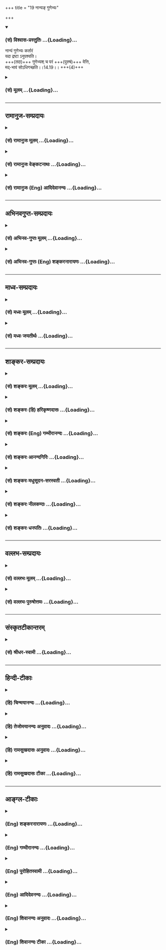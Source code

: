+++
title = "19 नान्यङ् गुणेभ्यः"

+++
<div class="js_include" newlevelforh1="3" title="(सं) विश्वास-प्रस्तुतिः" unfilled url="/purANam/mahAbhAratam/06-bhIShma-parva/02-bhagavad-gItA-parva/saMskRtam/vishvAsa-prastutiH/14_guNa-traya-vibhAga-y/19_nAnya~N_guNebhyaH.md">
<details open><summary><h3>(सं) विश्वास-प्रस्तुतिः ...{Loading}...</h3></summary>

नान्यं गुणेभ्यः कर्तारं  
यदा द्रष्टा ऽनुपश्यति।  
+++(तदा)+++ गुणेभ्यश् च परं +++(पुरुषं)+++ वेत्ति,  
मद्-भावं सोऽधिगच्छति।।14.19।। +++(4)+++
</details>
</div>
<div class="js_include collapsed" newlevelforh1="3" title="(सं) मूलम्" unfilled url="/purANam/mahAbhAratam/06-bhIShma-parva/02-bhagavad-gItA-parva/saMskRtam/mUlam/14_guNa-traya-vibhAga-y/19_nAnya~N_guNebhyaH.md">
<details><summary><h3>(सं) मूलम् ...{Loading}...</h3></summary>

नान्यं गुणेभ्यः कर्तारं यदा द्रष्टानुपश्यति।  
गुणेभ्यश्च परं वेत्ति मद्भावं सोऽधिगच्छति।।14.19।।
</details>
</div>


_________________
## रामानुज-सम्प्रदायः
<div class="js_include collapsed" newlevelforh1="3" title="(सं) रामानुजः मूलम्" unfilled url="/purANam/mahAbhAratam/06-bhIShma-parva/02-bhagavad-gItA-parva/saMskRtam/rAmAnujaH/mUlam/14_guNa-traya-vibhAga-y/19_nAnya~N_guNebhyaH.md">
<details><summary><h3>(सं) रामानुजः मूलम् ...{Loading}...</h3></summary>

।।14.19।। एवं सात्त्विकाहारसेवया फलाभिसन्धि-रहित-भगवद्-आराधन-रूप-कर्मानुष्ठानैः च रजस्-तमसी सर्वात्मना अभिभूय उत्कृष्ट-सत्त्व-निष्ठो **यदा** अयं **द्रष्टा** गुणेभ्यः अन्यं कर्तारं **न अनुपश्यति** गुणा एव स्वानुगुण-प्रवृत्तिषु कर्तारः इति पश्यति।  

**गुणेभ्यः च परं वेत्ति;** कर्तृभ्यो गुणेभ्यः च परम् अन्यम् आत्मानम् अकर्तारं वेत्ति;  
स, **मद्भावम् अधिगच्छति;** मम यो भावः तम् अधिगच्छति। 

एतद् उक्तं भवति आत्मनः स्वतः-परि-शुद्ध-स्वभावस्य पूर्व-पूर्व-कर्म-मूल--गुण-सङ्ग-निमित्तं विविधकर्मसु कर्तृत्वम्; आत्मा स्वतः तु अकर्ता अपरिच्छिन्नज्ञानैकाकारः इति एवम् आत्मानं यदा पश्यति; तदा मद्भावम् अधिगच्छति इति। कर्तृभ्यो गुणेभ्यः अन्यम् अकर्तारम् आत्मानं पश्यन् भगवद्भावम् अधिगच्छति इति उक्तम्; स भगवद्भावः कीदृशः इति अत्र आह -- 
</details>
</div>
<div class="js_include collapsed" newlevelforh1="3" title="(सं) रामानुजः वेङ्कटनाथः" unfilled url="/purANam/mahAbhAratam/06-bhIShma-parva/02-bhagavad-gItA-parva/saMskRtam/rAmAnujaH/venkaTanAthaH/14_guNa-traya-vibhAga-y/19_nAnya~N_guNebhyaH.md">
<details><summary><h3>(सं) रामानुजः वेङ्कटनाथः ...{Loading}...</h3></summary>

  
  
।।14.19।। ननुऊर्ध्वं गच्छन्ति सत्त्वस्थाः \[14।18\] इति यदि
सत्त्वस्थस्यापवर्गोऽभिधीयते तर्ह्यनन्तरं गुणत्रयातीतस्यापवर्गवचनं
व्याहन्येतेति शङ्कायामनन्तरग्रन्थमवतारयतिआहारविशेषैरिति। आहारविशेषादेः
सत्त्वविवृद्धिहेतुत्वं पूर्वापरसिद्धम्। सांसारिकत्रिगुणातिक्रमः;
प्रवृद्धेन सत्त्वेनोर्ध्वगमनं च सुसङ्गतमिति भावः। यज्ञशिष्टाशिनः सन्तः
\[3।13\]भोक्तारं यज्ञतपसां \[5।29\]रजस्तमश्चाभिभूय सत्त्वं भवति भारत
\[14।10\] इति पूर्वोक्तानुसारेण प्रकृतसङ्गतमर्थमाहएवं
सात्त्विकाहारेति। सर्वात्मनेति अपुनरुद्भवमित्यर्थः। नान्यं गुणेभ्यः
कर्तारम् इति गुणव्यतिरिक्तस्य कर्तृत्वनिषेधः। तत्र कर्तुरात्मनो
गुणेभ्योऽन्यत्वनिषेधधीर्मा भूदित्याहगुणा एवेति।
पुरुषधर्मभूतप्रयत्नाश्रयत्वलक्षणकर्तृत्वव्युदासायाहस्वानुगुणप्रवृत्तिषु
कर्तार इति। क्वचित्कर्तृत्वानुदर्शनस्यानात्मविदामपि सम्भवात्ततो विशेष
उच्यतेगुणेभ्यश्चेति। परत्वं प्रकृताकारापेक्षया नियन्तुमाहकर्तृभ्य
इति। कर्तृभ्यः परम् इत्युक्त्या कर्तृत्वातिशयधीव्युदासःअन्यमिति। गुणानां
परस्परमिवान्यत्वेऽपि कर्तृत्वमविरुद्धमित्यत्र
प्रस्तुताकारविरहोऽन्यशब्दाभिप्रेत इत्याहअकर्तारमिति।
गुणाश्रयप्रवृत्तीनामनाश्रयभूतं स्वतश्च तन्मूलप्रवृत्त्यनर्हमित्यर्थः।
स्वरूपैक्यभ्रमव्युदासायानन्तरग्रन्थ इत्यभिप्रायेण मद्भावशब्दार्थमाह --
मम यो भाव इति। गुणानां कर्तृत्वज्ञानमनुपयुक्तम्; आत्मनोऽकर्तृत्वं
तुकर्ता शास्त्रार्थवत्त्वात् \[ब्र.सू.2।3।33\] इत्यादिविरुद्धम्
तत्राहएतदुक्तमिति। पुण्यपापरूपेषु लौकिकेषु च कर्मसु कर्तृत्वमस्वाभाविकं;
न पुनः प्रयत्नाश्रयत्वमित्यभिप्रायेणाहआत्मनः स्वत इति। एतेन
परशब्दस्यात्र परमात्मपरत्वं न विवक्षितमित्यपि दर्शितम्। विविधकर्मस्विति
सांसारिकसात्त्विकराजसतामसकर्मस्वित्यर्थः। स्वतस्त्वकर्तेति गुणकृतेषु
तेष्वेव अन्यथाजक्षन्क्रीडन् \[छा.उ.8।12।3\] इत्यादिविरोधात्।
अत्रमद्भावम् इति तादात्म्य प्रतीतं स्यात्; तच्चमम साधर्म्यमागताः
\[14।2\] इति प्रागुक्तविरुद्धम्। श्रुतिश्च परमं साम्यमुपैति
\[मुं.उ.3।1।3\] इति। श्रुत्यन्तरं च यथोदकं (के) शुद्धे शुद्धमासित्त
तादृगेव भवति; एवं मुनेर्विजानत आत्मा भवति गौतम \[कठो.2।4।15\] इति।
अत्रोदकद्वयस्य संसर्गेऽपि स्वरूपै क्यासम्भवात्तादृक्छब्दस्वारस्याच्च
साम्यपरत्वं व्यक्तम्। आ च जनकाय वसिष्ठः -- परेण परधर्मा च भवत्येष समेत्य
वै विशुद्धधर्मा शुद्धेन बुद्धेन च स बुद्धिमान्। विमुक्तधर्मा मुक्तेन
समेत्य हि तदा भवेत् (पुरुषर्षभ)। वियोगधर्मिणा चैव वियोगात्मा भवत्य(थ)पि।
विमोक्षिणा विमोक्षी च समेत्येह तदा (तथा) भवेत्। शुचिना च (शुद्धधर्मा)
शुचिश्चैव भवत्यमितदीप्तिमान्। विमलात्मा भवत्येष (च भवति) समेत्य
विमलात्मना। केवलात्मा तथा चैव केवलेन समेत्य वै। स्वतन्त्रश्च स्वतन्त्रेण
स्वतन्त्रत्वम -- (वाप्नुते) वाप्नुयात् \[म.भा.12।308।2630\] इति।  
  

</details>
</div>
<div class="js_include collapsed" newlevelforh1="3" title="(सं) रामानुजः (Eng) आदिदेवानन्दः" unfilled url="/purANam/mahAbhAratam/06-bhIShma-parva/02-bhagavad-gItA-parva/saMskRtam/rAmAnujaH/english/AdidevAnandaH/14_guNa-traya-vibhAga-y/19_nAnya~N_guNebhyaH.md">
<details><summary><h3>(सं) रामानुजः (Eng) आदिदेवानन्दः ...{Loading}...</h3></summary>

14.19 The seer has in the first place to totally subdue his Rajas and
Tamas and stay in pure Sattva. This is accomplished through nourishment
by Sattvika food and the performance of disinterested actions for the
propitiation of the Lord. He then perceives 'no agent of action other
than the Gunas' i.e., sees that the Gunas are themselves the agents
according to their nature. Further he perceives what is 'other than the
Gunas,' i.e., perceives the Gunas which are agents and the self who is
not an agent of action. Such a seer attains to 'My state,' i.e., gains
likeness with Me in transcending the three Gunas etc. The purport is
this: The self, pure in nature by Itself, gains agency through varius
actions by contact with the Gunas springing from past Karmas. When one
perceives the self in this way, namely, that the self by Itself is no
agent of actions and is of the nature of infinite knowledge, then It
attains to My likeness. It is stated that one attains to the likeness of
the Lord after perceiving the self as a non-agent and as other than the
Gunas. What is meant by the state of likeness to the Lord; Sri Krsna now
describes it:

</details>
</div>


_________________
## अभिनवगुप्त-सम्प्रदायः
<div class="js_include collapsed" newlevelforh1="3" title="(सं) अभिनव-गुप्तः मूलम्" unfilled url="/purANam/mahAbhAratam/06-bhIShma-parva/02-bhagavad-gItA-parva/saMskRtam/abhinava-guptaH/mUlam/14_guNa-traya-vibhAga-y/19_nAnya~N_guNebhyaH.md">
<details><summary><h3>(सं) अभिनव-गुप्तः मूलम् ...{Loading}...</h3></summary>

।।14.16 -- 14.20।। कर्मण इत्यादि अश्नुते इत्यन्तम्। अत्र केचिदसंबद्धाः
श्लोकाः कल्पिताः; पुनरुक्तत्वात् ( पुनरुक्तार्थत्वात्) ते त्याज्या एव।
एतद्गुणातीतवृत्तिस्तु +++(N गुणातीतश्रुतिस्तु)+++ मोक्षायैव कल्पते।

</details>
</div>
<div class="js_include collapsed" newlevelforh1="3" title="(सं) अभिनव-गुप्तः (Eng) शङ्करनारायणः" unfilled url="/purANam/mahAbhAratam/06-bhIShma-parva/02-bhagavad-gItA-parva/saMskRtam/abhinava-guptaH/english/shankaranArAyaNaH/14_guNa-traya-vibhAga-y/19_nAnya~N_guNebhyaH.md">
<details><summary><h3>(सं) अभिनव-गुप्तः (Eng) शङ्करनारायणः ...{Loading}...</h3></summary>

14.19 See Comment under 14.20

</details>
</div>


_________________
## माध्व-सम्प्रदायः
<div class="js_include collapsed" newlevelforh1="3" title="(सं) मध्वः मूलम्" unfilled url="/purANam/mahAbhAratam/06-bhIShma-parva/02-bhagavad-gItA-parva/saMskRtam/madhvaH/mUlam/14_guNa-traya-vibhAga-y/19_nAnya~N_guNebhyaH.md">
<details><summary><h3>(सं) मध्वः मूलम् ...{Loading}...</h3></summary>

।।14.19 -- 14.20।। परिणामिकर्त्तारं गुणेभ्योऽन्यं न पश्यति। अन्यथा यदा
पश्यः पश्यते रुक्मवर्णं कर्तारमीशं पुरुषं ब्रह्मयोनिम् \[मुण्ड.3।1।3\]
इति श्रुतिविरोधः। नाहं कर्त्ता न कर्त्ता त्वं कर्त्ता यस्तु सदा प्रभुः
इति मोक्षधर्मे।

</details>
</div>
<div class="js_include collapsed" newlevelforh1="3" title="(सं) मध्वः जयतीर्थः" unfilled url="/purANam/mahAbhAratam/06-bhIShma-parva/02-bhagavad-gItA-parva/saMskRtam/madhvaH/jayatIrthaH/14_guNa-traya-vibhAga-y/19_nAnya~N_guNebhyaH.md">
<details><summary><h3>(सं) मध्वः जयतीर्थः ...{Loading}...</h3></summary>

।।14.19 -- 14.20।। नान्यं गुणेभ्यः कर्तारं इति स्वतन्त्रकर्तृत्वं
गुणानामेव; नान्यस्येत्युच्यत इत्यपव्याख्याननिरासार्थमाह --
**परिणामी**ति। कुत एतत् इत्यत आह -- **अन्यथे**ति गुणेभ्योऽन्यस्य
कर्तृत्वाभावे। मोक्षधर्मे परमेश्वरस्य कर्तृत्वमुक्तं तद्विरोधश्चेति
वाक्यशेषः।

</details>
</div>


_________________
## शाङ्कर-सम्प्रदायः
<div class="js_include collapsed" newlevelforh1="3" title="(सं) शङ्करः मूलम्" unfilled url="/purANam/mahAbhAratam/06-bhIShma-parva/02-bhagavad-gItA-parva/saMskRtam/shankaraH/mUlam/14_guNa-traya-vibhAga-y/19_nAnya~N_guNebhyaH.md">
<details><summary><h3>(सं) शङ्करः मूलम् ...{Loading}...</h3></summary>

।।14.19।। --,**न अन्यं** कार्यकरणविषयाकारपरिणतेभ्यः **गुणेभ्यः
कर्तारम्** अन्यं **यदा द्रष्टा** विद्वान् सन् न **अनुपश्यति;** गुणा एव
सर्वावस्थाः सर्वकर्मणां कर्तारः इत्येवं पश्यति; **गुणेभ्यश्च परं**
गुणव्यापारसाक्षिभूतं **वेत्ति; मद्भावं** मम भावं सः द्रष्टा
**अधिगच्छति**।। कथम् अधिगच्छति इति; उच्यते --,

</details>
</div>
<div class="js_include collapsed" newlevelforh1="3" title="(सं) शङ्करः (हि) हरिकृष्णदासः" unfilled url="/purANam/mahAbhAratam/06-bhIShma-parva/02-bhagavad-gItA-parva/saMskRtam/shankaraH/hindI/harikRShNadAsaH/14_guNa-traya-vibhAga-y/19_nAnya~N_guNebhyaH.md">
<details><summary><h3>(सं) शङ्करः (हि) हरिकृष्णदासः ...{Loading}...</h3></summary>

।।14.19।। प्रकृतिमें स्थित होनारूप मिथ्याज्ञानसे युक्त पुरुषका
सुखदुःखमोहात्मक भोगरूप गुणोंमें मैं सुखी; दुखी अथवा मूढ हूँ इस प्रकारका
जो सङ्ग है; वह सङ्ग ही इस पुरुषकी अच्छीबुरी योनियोंमें जन्मप्राप्तिरूप
संसारका कारण है। यह बात जो पहले तेरहवें अध्यायमें संक्षेपसे कही थी;
उसीको यहाँ सत्त्वं रजस्तम इति गुणाः प्रकृतिसंभवाः इस श्लोकसे लेकर (
उपर्युक्त श्लोकतक ) गुणोंका स्वरूप; गुणोंका कार्य; अपने कार्यद्वारा
गुणोंका बन्धकत्व तथा गुणोंके कार्यद्वारा बँधे हुए पुरुषकी जो गति होती
है; इन सब मिथ्याज्ञानरूप अज्ञानमूलक बन्धनके कारणोंको; विस्तारपूर्वक
बतलाकर; अब यथार्थ ज्ञानसे मोक्ष ( कैसे होता है सो ) बतलाना चाहिये;
इसलिये भगवान् बोले --, जिस समय द्रष्टा पुरुष ज्ञानी होकर; कार्य; करण और
विषयोंके आकारमें परिणत हुए गुणोंसे अतिरिक्त अन्य किसीको ( भी ) कर्ता
नहीं देखता है; अर्थात् यही देखता है कि समस्त अवस्थाओंमें स्थित हुए गुण
ही,समस्त कर्मोंके कर्ता हैं तथा गुणोंके व्यापारके साक्षीरूप आत्माको
गुणोंसे पर जानता है; तब वह द्रष्टा मेरे भावको प्राप्त होता है।

</details>
</div>
<div class="js_include collapsed" newlevelforh1="3" title="(सं) शङ्करः (Eng) गम्भीरानन्दः" unfilled url="/purANam/mahAbhAratam/06-bhIShma-parva/02-bhagavad-gItA-parva/saMskRtam/shankaraH/english/gambhIrAnandaH/14_guNa-traya-vibhAga-y/19_nAnya~N_guNebhyaH.md">
<details><summary><h3>(सं) शङ्करः (Eng) गम्भीरानन्दः ...{Loading}...</h3></summary>

14.19 Yada, when; drasta, the witness, after becoming illumined;
anupasyati, sees; na anyam, none other; gunhyah, than the alities that
have transformed into the shape of body, orgnas and objects; kartaram,as
the agent-(i.e.) he sees thus that the alities themselves, in all their
modes, are the agents of all activities; ca, and; vetti, knows; that
which, standing as the witness of the activities of the alities, is
param, superior; gunhyah, to the alities; sah, he, the witness;
adhigacchati, attains; madbhavam, My nature. How does he attain; That is
being stated:

</details>
</div>
<div class="js_include collapsed" newlevelforh1="3" title="(सं) शङ्करः आनन्दगिरिः" unfilled url="/purANam/mahAbhAratam/06-bhIShma-parva/02-bhagavad-gItA-parva/saMskRtam/shankaraH/AnandagiriH/14_guNa-traya-vibhAga-y/19_nAnya~N_guNebhyaH.md">
<details><summary><h3>(सं) शङ्करः आनन्दगिरिः ...{Loading}...</h3></summary>

।।14.19।। कस्मिन्गुणे कथमित्यादिप्रश्नान्प्रत्याख्याय गुणेभ्यो मोक्षणं
कथमिति प्रत्याख्यानार्थं वृत्तानुवादपूर्वकं मिथ्याज्ञाननिवर्तकं
सम्यग्ज्ञानं प्रस्तौति -- **पुरुषस्येत्यादिना।** पुरुषस्य या गतिः सा
चेति शेषः। मोक्षो गुणेभ्यो विश्लेषपूर्वको ब्रह्मभावः।
सम्यग्ज्ञानोक्तिपरं श्लोकं व्याख्यातुं प्रतीकमादत्ते -- **नान्यमिति।**
सत्त्वादिकार्यविषयस्य गुणशब्दस्य विवक्षितमर्थमाह -- **कार्येति।**
विद्यानन्तर्यमनुशब्दार्थः। अक्षरार्थमुक्त्वा पूर्वार्धस्यार्थिकमर्थमाह
-- **गुणा एवेति।** सर्वावस्थास्तत्तत्कार्यकरणाकारपरिणता इति यावत्।
सर्वकर्मणां कायिकवाचिकमानसानां विहितप्रतिषिद्धानामित्यर्थः। परं
व्यतिरिक्तम्। व्यतिरेकमेव स्फोरयति -- **गुणेति।**
निर्गुणब्रह्मात्मानमित्यर्थः। मद्भावं ब्रह्मात्मतामसौ प्राप्नोति।
ब्रह्मभावोऽस्याभिव्यज्यत इत्यर्थः।

</details>
</div>
<div class="js_include collapsed" newlevelforh1="3" title="(सं) शङ्करः मधुसूदन-सरस्वती" unfilled url="/purANam/mahAbhAratam/06-bhIShma-parva/02-bhagavad-gItA-parva/saMskRtam/shankaraH/madhusUdana-sarasvatI/14_guNa-traya-vibhAga-y/19_nAnya~N_guNebhyaH.md">
<details><summary><h3>(सं) शङ्करः मधुसूदन-सरस्वती ...{Loading}...</h3></summary>

।।14.19।। अस्मिन्नध्याये वक्तव्यत्वेन प्रस्तुतमर्थत्रयं। तत्र
क्षेत्रक्षेत्रज्ञसंयोगस्येश्वराधीनत्वं के वा गुणाः कथं वा ते
बध्नन्तीत्यर्थद्वयमुक्तम्। अधुना तु गुणेभ्यः कथं मोक्षणं; मुक्तस्य च किं
लक्षणमिति वक्तव्यमवशिष्यते। तत्र मिथ्याज्ञानात्मकत्वाद्गुणानां
सम्यग्ज्ञानात्तेभ्यो मोक्षणमित्याह -- गुणेभ्यः
कार्यकरणविषयाकारपरिणतेभ्योऽन्यं कर्तारं यदा द्रष्टा विचारकुशलः
सन्नानुपश्यति विचारमनु न पश्यति गुणा
एवान्तःकरणबहिष्करणशरीरविषयभावापन्नाः सर्वकर्मणां कर्तार इति पश्यति।
गुणेभ्यश्च तत्तदवस्थाविशेषेण परिणतेभ्यः परं गुणतत्कार्यासंस्पृष्टं
तद्भासकमादित्यमिव जलतत्कम्पाद्यसंस्पृष्टं निर्विकारं सर्वसाक्षिणं
सर्वत्र समं क्षेत्रज्ञमेकं वेत्ति मद्भावं मद्रूपतां स द्रष्टाधिगच्छति।

</details>
</div>
<div class="js_include collapsed" newlevelforh1="3" title="(सं) शङ्करः नीलकण्ठः" unfilled url="/purANam/mahAbhAratam/06-bhIShma-parva/02-bhagavad-gItA-parva/saMskRtam/shankaraH/nIlakaNThaH/14_guNa-traya-vibhAga-y/19_nAnya~N_guNebhyaH.md">
<details><summary><h3>(सं) शङ्करः नीलकण्ठः ...{Loading}...</h3></summary>

।।14.19।। कथं प्रकृतिः पुरुषं बध्नातीत्यस्योत्तरमुक्तम्। कथं वा ततोऽस्य
मुक्तिरित्यस्योत्तरमाह -- **नान्यमिति।** गुणेभ्यः
कार्यकारणविषयाकारपरिणतेभ्योऽन्यं दृशिमात्रं आत्मानं द्रष्टा जीवः कर्तारं
नानुपश्यति विवेकमनु न पश्यति। किंतु गुणा एव कर्तार इत्येव पश्यति न त्वहं
कर्तेति। तथा गुणेभ्यः परं गुणव्यापारसाक्षिभूतं मां यदि वेत्ति तदा स
वेदिता मद्भावं ब्रह्मभावं गच्छति। अन्यथा तु गुणभावं गतो भवति।

</details>
</div>
<div class="js_include collapsed" newlevelforh1="3" title="(सं) शङ्करः धनपतिः" unfilled url="/purANam/mahAbhAratam/06-bhIShma-parva/02-bhagavad-gItA-parva/saMskRtam/shankaraH/dhanapatiH/14_guNa-traya-vibhAga-y/19_nAnya~N_guNebhyaH.md">
<details><summary><h3>(सं) शङ्करः धनपतिः ...{Loading}...</h3></summary>

।।14.19।। प्रकृतिस्थस्वरुपेण मिथ्याज्ञानेन युक्तस्य पुरुषस्य भोग्येषु
गुणेषु सुखदुःखमोहात्मकेषु सुखी दुःखी मूढोऽहमस्मीत्येवंरुपः सङ्गः
पुरुषस्य सदसद्यो निजन्मप्राप्तिलक्षणस्य संसारस्य कारणमितिपुरुषः
प्रकृतिस्थो हि भुङ्क्ते प्रकृतिजान्गुणान्। कारणं गुणसङ्गेऽस्य
सदसद्योनिजन्मसु इति पूर्वोध्याये संक्षेपेण यदुक्तं
तदस्मिन्नध्यायेसत्त्वं रजस्तम् इति गुणाः

</details>
</div>


_________________
## वल्लभ-सम्प्रदायः
<div class="js_include collapsed" newlevelforh1="3" title="(सं) वल्लभः मूलम्" unfilled url="/purANam/mahAbhAratam/06-bhIShma-parva/02-bhagavad-gItA-parva/saMskRtam/vallabhaH/mUlam/14_guNa-traya-vibhAga-y/19_nAnya~N_guNebhyaH.md">
<details><summary><h3>(सं) वल्लभः मूलम् ...{Loading}...</h3></summary>

।।14.19 -- 14.20।। एवं गुणसर्गभेदोक्तौ पुरुषस्य सर्वस्य
बन्धलीलामुपपाद्येदानीं तद्विवेकतो गुणात्ययद्वारा मोक्षलीलामाहू
द्वाभ्याम् -- नान्यमिति। यदा गुणेभ्योऽन्यं कर्त्तारं नानुपश्यति गुणा एव
स्वानुगुणप्रवृत्तिषु कर्त्तार,इति पश्यति गुणेभ्यश्च परमात्मानं वेत्ति
तदा द्रष्टा मद्भावं ब्रह्माक्षरभावं प्राप्नोति ब्रह्मवित् (ब्रह्म वेद)
ब्रह्मैव भवति \[मुं.उ.3।2।9\] इति श्रुतेः। निर्गुणं हि ब्रह्म स्वयमव्ययं
तदा गुणांस्त्रीनेतानतीत्यामृतमश्नुते प्राप्नुते ब्रह्मसुखं वा भुङ्क्ते।

</details>
</div>
<div class="js_include collapsed" newlevelforh1="3" title="(सं) वल्लभः पुरुषोत्तमः" unfilled url="/purANam/mahAbhAratam/06-bhIShma-parva/02-bhagavad-gItA-parva/saMskRtam/vallabhaH/puruShottamaH/14_guNa-traya-vibhAga-y/19_nAnya~N_guNebhyaH.md">
<details><summary><h3>(सं) वल्लभः पुरुषोत्तमः ...{Loading}...</h3></summary>

  
  
।।14.19।। एवं स्वेच्छया स्वक्रीडार्थोत्पादितगुणादिरूपमुक्त्वा
कृतोच्चमध्यनीचादिधर्मेषूच्चत्वादिबुद्धिरहितो
मत्क्रीडाज्ञानवांस्तत्सङ्गरहितो यः स
मद्भक्तिमाप्नोतीत्येतदर्थमेतन्निरूपितमित्याह -- नान्यमिति। यदा
मत्कृपाविशिष्टकाले द्रष्टा विवेकवान् गुणेभ्यः स्वक्रीडार्थप्रकटरूपेभ्यः
कृत्वा कर्तारं सर्वमूलभूतमनुपश्यति; नान्यम् च पुनः गुणेभ्यो
विचित्ररूपेभ्यः परं पुरुषोत्तमं वेत्ति स मद्भावं मद्भक्तिमधिगच्छति;
प्राप्नोतीत्यर्थः। अत्रायं भावः -- गुणकृतनानावैचित्र्यदर्शनेन
पुरुषोत्तममाहात्म्यज्ञानेन सर्वत्र तद्वैचित्र्यं पश्यन्तं तत्कर्तारं
तद्रूपेणाऽऽविर्भूतम् अनु तद्वदेव यथा भगवान् स्वात्मकमेव पश्यति तथा
पश्यति; नान्यं कञ्चन पश्यति स मद्भावं प्राप्नोति।  
  

</details>
</div>


_________________
## संस्कृतटीकान्तरम्
<div class="js_include collapsed" newlevelforh1="3" title="(सं) श्रीधर-स्वामी" unfilled url="/purANam/mahAbhAratam/06-bhIShma-parva/02-bhagavad-gItA-parva/saMskRtam/shrIdhara-svAmI/14_guNa-traya-vibhAga-y/19_nAnya~N_guNebhyaH.md">
<details><summary><h3>(सं) श्रीधर-स्वामी ...{Loading}...</h3></summary>

।।14.19।। तदेवं प्रकृतिगुणसङ्गकृतं संसारं प्रपञ्चमुक्त्वा इदानीं
तद्विवेकतो मोक्षं दर्शयति **-- नान्यमिति**। यदा तु द्रष्टा विवेकी
भूत्वां बुद्ध्याद्याकारपरिणतेभ्यो गुणेभ्योऽन्यं कर्तारं नानुपश्यति;
अपितु गुणा एव कर्माणि कुर्वन्तीति पश्यति; गुणेभ्यश्च परं व्यतिरिक्तं
तत्साक्षिणमात्मानं वेत्ति स तु मद्भावं ब्रह्मत्वमधिगच्छति प्राप्नोति।

</details>
</div>


_________________
## हिन्दी-टीकाः
<div class="js_include collapsed" newlevelforh1="3" title="(हि) चिन्मयानन्दः" unfilled url="/purANam/mahAbhAratam/06-bhIShma-parva/02-bhagavad-gItA-parva/hindI/chinmayAnandaH/14_guNa-traya-vibhAga-y/19_nAnya~N_guNebhyaH.md">
<details><summary><h3>(हि) चिन्मयानन्दः ...{Loading}...</h3></summary>

।।14.19।। अब तक किये गये वर्णन से तो आत्मा का ऐसा दुर्भाग्यपूर्ण चित्र
सामने उभरकर आता है कि मानों वह कभी इन गुणों के बन्धन से मुक्त ही नहीं हो
सकता। गीता के अध्येता को इस स्थल पर निराशा का अनुभव हो सकता है। जब तक हम
रेलगाड़ी में आसीन रहेंगे; तब तक रेल की गति हमारी गति होगी। परन्तु जैसे
ही हम गन्तव्य स्थान पर उतर जाते हैं; तब हम स्थिर हो जाते हैं हैं; केवल
रेल गतिमान रहती है। इसी प्रकार; देहादि उपाधियों को ही अपना स्वरूप समझकर
उनसे तादात्म्य करने पर उनके विकारों को हम अपने ही विकार मानकर दुख; कष्ट
और बन्धन का अनुभव करते हैं। तात्पर्य यह हुआ कि आत्मा के अनुभव में आने
वाला बन्धन अविद्याजनित (मिथ्या) है; वास्तविक नहीं। अत उपाधियों में स्थित
अहंभाव को त्यागकर उसके साक्षीस्वरूप आत्मा में स्थिति प्राप्त करना ही
तीनगुणों से मुक्ति है। निदिध्यासन की साधना में इस तादात्म्य की निवृत्ति
और स्वस्वरूप में स्थिति प्राप्त करने का अभ्यास किया जाता है। जिस साधक
में ध्यान की योग्यता है; वह आत्मा को देखेगा अर्थात् साक्षात् आत्मरूप से
अनुभव करेगा। यह आत्मा समस्त दोषों से सर्वथा मुक्त है परन्तु यह देखना
घटपटादि दृश्य वस्तु को देखने के समान नहीं है आत्मा इन्द्रिय; मन और
बुद्धि का भी द्रष्टा है; उनका दृश्य नहीं। दर्शन से तात्पर्य ऐसे
निश्चयात्मक ज्ञान से है; जिसको प्राप्त कर लेने के पश्चात् तत्त्व के विषय
में संकल्पविकल्प करने का कोई अवसर ही नहीं रह जाता। गुणों के अतिरिक्त किसी
अन्य को कर्ता नहीं देखता आत्मानुभवी पुरुष न केवल अपने अनन्तस्वरूप को
पहचानता है; वरन् यह भी जानता है कि अब तक जिस अहंकार को कर्तृत्व का
अभिमान था वह इन गुणों के अतिरिक्त कोई वस्तु नहीं है; अर्थात् अहंकार उन
गुणों का ही कार्य है। ये गुण ही हमारे विचारों पर शासन करके उनकी दिशा को
निर्धारित करते हैं। अत कर्तृत्वभोक्तृत्वादि अभिमान जिसमें स्थित है; वह
सूक्ष्म शरीर यहाँ गुण शब्द से सूचित किया गया है। और गुणों से परे तत्त्व
को जो जानता है मन स्वयं जड़ होने के कारण न कुछ कार्य कर सकता है और न
स्वयं अपनी वृत्तियों को देख सकता है। अत जो चेतन तत्त्व उसे चेतनता प्रदान
कर कार्यक्षम बनाता है; वह उस मन से भिन्न ही होगा। यदि किसी पात्र में रखा
जल पिघले हुये रजत के समान चमक रहा हो; तो इसका अर्थ यह हुआ कि उसने वह
प्रभा सूर्य से प्राप्त की होगी। जल में अपनी स्वयं की कोई चमक नहीं होती।
अब यदि उस जल में स्थित सूर्य का प्रतिबिम्ब छिन्नभिन्न होता है; तो उसका
कारण पात्र में स्थित जल का स्वभाव होगा; न कि स्वयं सूर्य ही आकाश में
नृत्य कर रहा होगा मन की उपाधि में व्यक्त हुआ चैतन्य ही व्यष्टि जीव
कहलाता है; जिसे उपाधि के परिच्छेदों का कष्ट अनुभव होता है। जो पुरुष
जीवभाव को त्यागकर उसके बिम्बभूत सच्चिदानन्द आत्मा को अपने स्वरूप से
पहचान लेता है; वही पुरुष सभी परिच्छेदों के बन्धनों; दुख के अश्रुओं और
निराशाओं के निश्वासों से सदा के लिये मुक्त हो जाता है। वह मेरे स्वरूप को
प्राप्त होता है उपनिषद् की घोषणा के अनुसार आत्मवित् पुरुष स्वयं ही आत्मा
बन जाता है। मेरे स्वरूप से तात्पर्य आत्मस्वरूप से ही है। भगवान्
श्रीकृष्ण को देवकीपुत्र या वृन्दावन के मुरली मनोहर कृष्ण ही नहीं समझना
चाहिये। यहाँ श्रीकृष्ण भूतमात्र की आत्मा के रूप में उपदेश दे रहे हैं और
गीता के प्रत्येक अध्येता को यह समझना चाहिये कि उसकी आत्मा ही जीव को
उपदेश दे रही है। जाग्रतपुरुष स्वप्न में ऐसी स्थिति को उत्पन्न करता है कि
वहाँ स्वप्नद्रष्टा के रूप में वह वस्तुओं को प्राप्त कर या खोकर सुखी और
दुखी होता है। ये समस्त सुखदुख स्वयं में ही निहित स्वप्नद्रष्टा को होते
हैं। जब वह स्वप्न से जागता है; तो स्वप्न जगत् और उसके बन्धन समाप्त हो
जाते हैं और स्वयं स्वप्नद्रष्टा ही जाग्रतपुरुष बन जाता है। कल्पना कीजिये
कि स्वप्नवस्था में उस दुखी स्वप्न द्रष्टा को उसकी जाग्रत अवस्था की चेतना
आकर उपदेश देती है; तो वह यही श्लोक कहेगी कि जब स्वप्नद्रष्टा तुम स्वप्न
देखने वाले मन के अतिरिक्त किसी कर्ता को नहीं देखोगे; और अपने में ही उस
तत्त्व को जानोगे; जो इस मन से परे हैं तब तुम मेरे इस स्वरूप को अर्थात्
जाग्रत की चेतना को प्राप्त होगे। इसी प्रकार; यहाँ चैतन्य की दृष्टि से
उपदेश देते हैं कि जो मनुष्य अपने जाग्रतस्वप्नसुषुप्ति के व्यक्तित्व को
त्यागकर उससे परे स्थित आत्मस्वरूप को पहचानता है; वही वास्तव में परम सत्य
का जाग्रत पुरुष कहा जा सकता है। वह स्वयं आत्मस्वरूप (मद्भाव) बन जाता
है। इस ज्ञान के फल को और अधिक स्पष्ट करते हुये भगवान् कहते है

</details>
</div>
<div class="js_include collapsed" newlevelforh1="3" title="(हि) तेजोमयानन्दः अनुवादः" unfilled url="/purANam/mahAbhAratam/06-bhIShma-parva/02-bhagavad-gItA-parva/hindI/tejomayAnandaH/anuvAdaH/14_guNa-traya-vibhAga-y/19_nAnya~N_guNebhyaH.md">
<details><summary><h3>(हि) तेजोमयानन्दः अनुवादः ...{Loading}...</h3></summary>

।।14.19।। जब द्रष्टा (साधक) पुरुष तीनों गुणों के अतिरिक्त किसी अन्य को
कर्ता नहीं देखता, अर्थात् नहीं समझता है और तीनों गुणों से परे मेरे तत्व
को जानता है, तब वह मेरे स्वरूप को प्राप्त होता है।।

</details>
</div>
<div class="js_include collapsed" newlevelforh1="3" title="(हि) रामसुखदासः अनुवादः" unfilled url="/purANam/mahAbhAratam/06-bhIShma-parva/02-bhagavad-gItA-parva/hindI/rAmasukhadAsaH/anuvAdaH/14_guNa-traya-vibhAga-y/19_nAnya~N_guNebhyaH.md">
<details><summary><h3>(हि) रामसुखदासः अनुवादः ...{Loading}...</h3></summary>

।।14.19।। जब विवेकी (विचारकुशल) मनुष्य तीनों गुणोंके सिवाय अन्य किसीको
कर्ता नहीं देखता और अपनेको गुणोंसे पर अनुभव करता है, तब वह मेरे स्वरूपको
प्राप्त हो जाता है।

</details>
</div>
<div class="js_include collapsed" newlevelforh1="3" title="(हि) रामसुखदासः टीका" unfilled url="/purANam/mahAbhAratam/06-bhIShma-parva/02-bhagavad-gItA-parva/hindI/rAmasukhadAsaH/TIkA/14_guNa-traya-vibhAga-y/19_nAnya~N_guNebhyaH.md">
<details><summary><h3>(हि) रामसुखदासः टीका ...{Loading}...</h3></summary>

।।14.19।।***व्याख्या --***  **नान्यं गुणेभ्यः ৷৷. मद्भावं सोऽधिगच्छति
--** गुणोंके सिवाय अन्य कोई कर्ता है ही नहीं अर्थात् सम्पूर्ण क्रियाएँ
गुणोंसे ही हो रही हैं; सम्पूर्ण परिवर्तन गुणोंमें ही हो रहा है। तात्पर्य
है कि सम्पूर्ण क्रियाओं और परिवर्तनोंमें गुण ही कारण हैं; और कोई कारण
नहीं है। वे गुण जिससे प्रकाशित होते हैं; वह तत्त्व गुणोंसे पर है।
गुणोंसे पर होनेसे वह कभी गुणोंसे लिप्त नहीं होता अर्थात् गुणों और
क्रियाओँका उसपर कोई असर नहीं पड़ता। ऐसे उस तत्त्वको जो विचारकुशल साधक
जान लेता है अर्थात् विवेकके द्वारा अपनेआपको गुणोंसे पर; असम्बद्ध;
निर्लिप्त अनुभव कर लेता है कि गुणोंके साथ अपना सम्बन्ध न कभी,हुआ है; न
है; न होगा और न हो ही सकता है। कारण कि गुण परिवर्तनशील हैं और स्वयंमें
कभी परिवर्तन होता ही नहीं। वह फिर मेरे भावको; मेरे स्वरूपको प्राप्त हो
जाता है। तात्पर्य है कि वह जो भूलसे गुणोंके साथ अपना सम्बन्ध मानता था;
वह मान्यता मिट जाती है और मेरे साथ उसका जो स्वतःसिद्ध सम्बन्ध है; वह
ज्योंकात्यों रह जाता है।

</details>
</div>


_________________
## आङ्ग्ल-टीकाः
<div class="js_include collapsed" newlevelforh1="3" title="(Eng) शङ्करनारायणः" unfilled url="/purANam/mahAbhAratam/06-bhIShma-parva/02-bhagavad-gItA-parva/english/shankaranArAyaNaH/14_guNa-traya-vibhAga-y/19_nAnya~N_guNebhyaH.md">
<details><summary><h3>(Eng) शङ्करनारायणः ...{Loading}...</h3></summary>

14.19. When the Perceiver (the Self) finds no agent other than the
Strands, and realises That which is beyond the Strands, then he attains
My state.

</details>
</div>
<div class="js_include collapsed" newlevelforh1="3" title="(Eng) गम्भीरानन्दः" unfilled url="/purANam/mahAbhAratam/06-bhIShma-parva/02-bhagavad-gItA-parva/english/gambhIrAnandaH/14_guNa-traya-vibhAga-y/19_nAnya~N_guNebhyaH.md">
<details><summary><h3>(Eng) गम्भीरानन्दः ...{Loading}...</h3></summary>

14.19 When the witness sees none other than the alities as the agent,
and knows that which is superior \[i.e. different from.\] to the
alities, he attains My nature.

</details>
</div>
<div class="js_include collapsed" newlevelforh1="3" title="(Eng) पुरोहितस्वामी" unfilled url="/purANam/mahAbhAratam/06-bhIShma-parva/02-bhagavad-gItA-parva/english/purohitasvAmI/14_guNa-traya-vibhAga-y/19_nAnya~N_guNebhyaH.md">
<details><summary><h3>(Eng) पुरोहितस्वामी ...{Loading}...</h3></summary>

14.19 As soon as man understands that it is only the Qualities which act
and nothing else, and perceives That which is beyond, he attains My
divine nature.

</details>
</div>
<div class="js_include collapsed" newlevelforh1="3" title="(Eng) आदिदेवनन्दः" unfilled url="/purANam/mahAbhAratam/06-bhIShma-parva/02-bhagavad-gItA-parva/english/AdidevanandaH/14_guNa-traya-vibhAga-y/19_nAnya~N_guNebhyaH.md">
<details><summary><h3>(Eng) आदिदेवनन्दः ...{Loading}...</h3></summary>

14.19 When the seer beholds no agent of action other than the Gunas, and
knows what transcends the Gunas, he attains to My state.

</details>
</div>
<div class="js_include collapsed" newlevelforh1="3" title="(Eng) शिवानन्दः अनुवादः" unfilled url="/purANam/mahAbhAratam/06-bhIShma-parva/02-bhagavad-gItA-parva/english/shivAnandaH/anuvAdaH/14_guNa-traya-vibhAga-y/19_nAnya~N_guNebhyaH.md">
<details><summary><h3>(Eng) शिवानन्दः अनुवादः ...{Loading}...</h3></summary>

14.19 When the seer beholds no agent other than the Gunas and knows That
which is higher than they, he attains to My Being.

</details>
</div>
<div class="js_include collapsed" newlevelforh1="3" title="(Eng) शिवानन्दः टीका" unfilled url="/purANam/mahAbhAratam/06-bhIShma-parva/02-bhagavad-gItA-parva/english/shivAnandaH/TIkA/14_guNa-traya-vibhAga-y/19_nAnya~N_guNebhyaH.md">
<details><summary><h3>(Eng) शिवानन्दः टीका ...{Loading}...</h3></summary>

14.19 न not; अन्यम् other; गुणेभ्यः than the Gunas; कर्तारम् agent; यदा
when; द्रष्टा the seer; अनुपश्यति beholds; गुणेभ्यः than the alities; च
and; परम् higher; वेत्ति knows; मद्भावम् My Being; सः he;
अधिगच्छति,attains to.Commentary The Supreme Self is in no way
contaminated by the alities. The liberated sage exclaims I am the
witness of the alities. I am neither the enjoyer nor the doer. The
alities form the motive power of all actions. I am beyond the Gunas. The
Gunas alone are responsible for all actions. I am entirely distinct from
the alities. I am pure consciousness. I cannot be touched by the
alities. I am like the ether.When a man gets illumination or attains
knowledge of the Self; when he realises that there is no agent except
the Gunas which are themselves modified as the bodies; the senses and
their objects; when he knows that it is the Gunas only that become the
agent in all transformations; in all states and in all actions; and when
he realises the Supreme Self Who is distinct from the Gunas; Who is the
silent witness of the Gunas and their functions; he attains to My state
(liberation); i.e.; becomes identical with Me. He becomes a Gunatita;
i.e.; one who has transcended the three Gunas.

</details>
</div>
